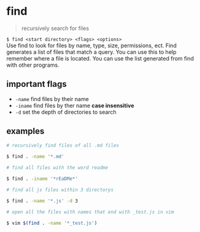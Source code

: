 # find
> recursively search for files

`$ find <start directory> <flags> <options>`   
Use find to look for files by name, type, size, permissions, ect. Find generates a list of files that match a query. You can use this to help remember where a file is located. You can use the list generated from find with other programs.  

## important flags
* `-name` find files by their name
* `-iname` find files by ther name **case insensitive**
* `-d` set the depth of directories to search

## examples
``` sh
# recursively find files of all .md files
 
$ find . -name '*.md'
```

``` sh
# find all files with the word readme

$ find . -iname '*rEaDMe*'
```

``` sh
# find all js files within 3 directorys

$ find . -name '*.js' -d 3
```

``` sh
# open all the files with names that end with _test.js in vim

$ vim $(find . -name '*_test.js')
```
